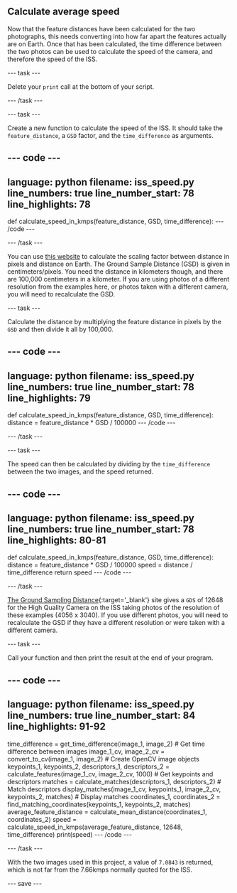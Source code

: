 ## Calculate average speed

Now that the feature distances have been calculated for the two photographs, this needs converting into how far apart the features actually are on Earth. Once that has been calculated, the time difference between the two photos can be used to calculate the speed of the camera, and therefore the speed of the ISS.

--- task ---

Delete your `print` call at the bottom of your script.

--- /task ---

--- task ---

Create a new function to calculate the speed of the ISS. It should take the `feature_distance`, a `GSD` factor, and the `time_difference` as arguments.

--- code ---
---
language: python
filename: iss_speed.py
line_numbers: true
line_number_start: 78
line_highlights: 78
---
def calculate_speed_in_kmps(feature_distance, GSD, time_difference):
--- /code ---

--- /task ---

You can use [this website](https://www.3dflow.net/ground-sampling-distance-calculator/) to calculate the scaling factor between distance in pixels and distance on Earth. The Ground Sample Distance (GSD) is given in centimeters/pixels. You need the distance in kilometers though, and there are 100,000 centimeters in a kilometer. If you are using photos of a different resolution from the examples here, or photos taken with a different camera,  you will need to recalculate the GSD. 

--- task ---

Calculate the distance by multiplying the feature distance in pixels by the `GSD` and then divide it all by 100,000.

--- code ---
---
language: python
filename: iss_speed.py
line_numbers: true
line_number_start: 78
line_highlights: 79
---
def calculate_speed_in_kmps(feature_distance, GSD, time_difference):
    distance = feature_distance * GSD / 100000
--- /code ---

--- /task ---

--- task ---

The speed can then be calculated by dividing by the `time_difference` between the two images, and the speed returned.

--- code ---
---
language: python
filename: iss_speed.py
line_numbers: true
line_number_start: 78
line_highlights: 80-81
---
def calculate_speed_in_kmps(feature_distance, GSD, time_difference):
    distance = feature_distance * GSD / 100000
    speed = distance / time_difference
    return speed
--- /code ---

--- /task ---

[The Ground Sampling Distance](https://www.3dflow.net/ground-sampling-distance-calculator){:target='_blank'} site gives a `GDS` of 12648 for the High Quality Camera on the ISS taking photos of the resolution of these examples (4056 x 3040). If you use different photos, you will need to recalculate the GSD if they have a different resolution or were taken with a different camera. 

--- task ---

Call your function and then print the result at the end of your program.

--- code ---
---
language: python
filename: iss_speed.py
line_numbers: true
line_number_start: 84
line_highlights: 91-92
---
time_difference = get_time_difference(image_1, image_2) # Get time difference between images
image_1_cv, image_2_cv = convert_to_cv(image_1, image_2) # Create OpenCV image objects
keypoints_1, keypoints_2, descriptors_1, descriptors_2 = calculate_features(image_1_cv, image_2_cv, 1000) # Get keypoints and descriptors
matches = calculate_matches(descriptors_1, descriptors_2) # Match descriptors
display_matches(image_1_cv, keypoints_1, image_2_cv, keypoints_2, matches) # Display matches
coordinates_1, coordinates_2 = find_matching_coordinates(keypoints_1, keypoints_2, matches)
average_feature_distance = calculate_mean_distance(coordinates_1, coordinates_2)
speed = calculate_speed_in_kmps(average_feature_distance, 12648, time_difference)
print(speed)
--- /code ---

--- /task ---

With the two images used in this project, a value of `7.0843` is returned, which is not far from the 7.66kmps normally quoted for the ISS.

--- save ---
